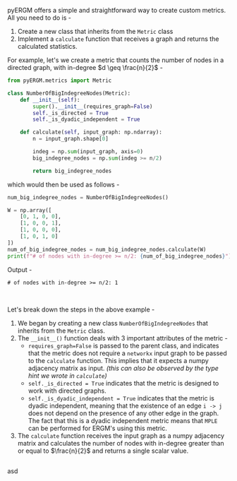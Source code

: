 pyERGM offers a simple and straightforward way to create custom metrics. All you need to do is - 


1. Create a new class that inherits from the `Metric` class
2. Implement a `calculate` function that receives a graph and returns the calculated statistics.

For example, let's we create a metric that counts the number of nodes in a directed graph, with in-degree $d \geq \frac{n}{2}$ - 

```python
from pyERGM.metrics import Metric

class NumberOfBigIndegreeNodes(Metric):
    def __init__(self):
        super().__init__(requires_graph=False)
        self._is_directed = True
        self._is_dyadic_independent = True

    def calculate(self, input_graph: np.ndarray):
        n = input_graph.shape[0]

        indeg = np.sum(input_graph, axis=0)
        big_indegree_nodes = np.sum(indeg >= n/2)

        return big_indegree_nodes
``` 

which would then be used as follows - 
    
```python
num_big_indegree_nodes = NumberOfBigIndegreeNodes()

W = np.array([
    [0, 1, 0, 0],
    [1, 0, 0, 1],
    [1, 0, 0, 0],
    [1, 0, 1, 0]
])
num_of_big_indegree_nodes = num_big_indegree_nodes.calculate(W)
print(f"# of nodes with in-degree >= n/2: {num_of_big_indegree_nodes}")
```

Output - 
```
# of nodes with in-degree >= n/2: 1
```

<br>


Let's break down the steps in the above example -

1. We began by creating a new class `NumberOfBigIndegreeNodes` that inherits from the `Metric` class.
2. The `__init__()` function deals with 3 important attributes of the metric - 
    * `requires_graph=False` is passed to the parent class, and indicates that the metric does not require a `networkx` input graph to be passed to the `calculate` function. This implies that it expects a numpy adjacency matrix as input. *(this can also be observed by the type hint we wrote in `calculate`)*
    * `self._is_directed = True` indicates that the metric is designed to work with directed graphs.
    * `self._is_dyadic_independent = True` indicates that the metric is dyadic independent, meaning that the existence of an edge `i -> j` does not depend on the presence of any other edge in the graph.  The fact that this is a dyadic independent metric means that `MPLE` can be performed for ERGM's using this metric.
3. The `calculate` function receives the input graph as a numpy adjacency matrix and calculates the number of nodes with in-degree greater than or equal to $\frac{n}{2}$ and returns a single scalar value.

## 
asd